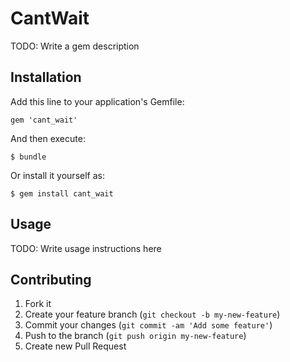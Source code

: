 # CantWait

TODO: Write a gem description

## Installation

Add this line to your application's Gemfile:

    gem 'cant_wait'

And then execute:

    $ bundle

Or install it yourself as:

    $ gem install cant_wait

## Usage

TODO: Write usage instructions here

## Contributing

1. Fork it
2. Create your feature branch (`git checkout -b my-new-feature`)
3. Commit your changes (`git commit -am 'Add some feature'`)
4. Push to the branch (`git push origin my-new-feature`)
5. Create new Pull Request
